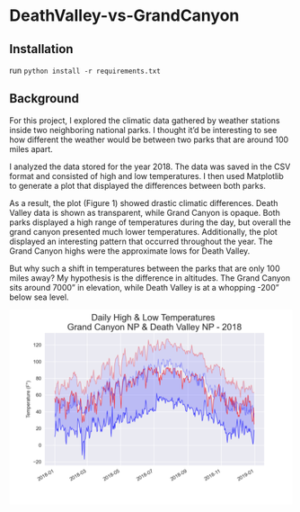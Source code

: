# DeathValley-vs-GrandCanyon
## Installation
run `python install -r requirements.txt`

## Background
For this project, I explored the climatic data gathered by weather stations inside two neighboring national parks. I thought it’d be interesting to see how different the weather would be between two parks that are around 100 miles apart.

I analyzed the data stored for the year 2018. The data was saved in the CSV format and consisted of high and low temperatures. I then used Matplotlib to generate a plot that displayed the differences between both parks.

As a result, the plot (Figure 1) showed drastic climatic differences. Death Valley data is shown as transparent, while Grand Canyon is opaque. Both parks displayed a high range of temperatures during the day, but overall the grand canyon presented much lower temperatures. Additionally, the plot displayed an interesting pattern that occurred throughout the year. The Grand Canyon highs were the approximate lows for Death Valley.

But why such a shift in temperatures between the parks that are only 100 miles away? My hypothesis is the difference in altitudes. The Grand Canyon sits around 7000” in elevation, while Death Valley is at a whopping -200” below sea level.

![](https://raw.githubusercontent.com/LarryS19/DeathValley-vs-GrandCanyon/main/Figure_1.png)
